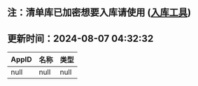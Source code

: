 ## 注：清单库已加密想要入库请使用 ([入库工具](https://github.com/BlankTMing/ManifestAutoUpdate/releases))

## 更新时间：2024-08-07 04:32:32
| AppID | 名称 | 类型  |
| :-------------------- | :----------------------------- | :----------- |
| null | null| null |
